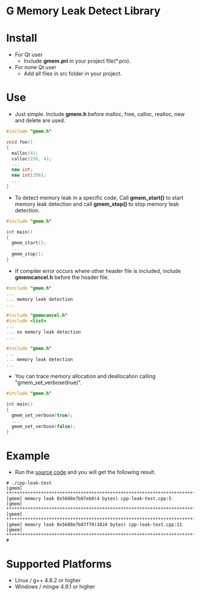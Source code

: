 G Memory Leak Detect Library
================

# Install
  * For Qt user
    * Include **gmem.pri** in your project file(*.pro).
  * For none Qt user
    * Add all files in src folder in your project.

# Use

* Just simple. Include **gmem.h** before malloc, free, calloc, realloc, new and delete are used.

```cpp
#include "gmem.h"

void foo()
{
  malloc(4);
  calloc(256, 4);
  ...
  new int;
  new int[256];
  ...
}
```

* To detect memory leak in a specific code, Call **gmem_start()** to start memory leak detection and call **gmem_stop()** to stop memory leak detection.

```cpp
#include "gmem.h"

int main()
{
  gmem_start();
  ...
  gmem_stop();
}
```

* If compiler error occurs where other header file is included, include **gmemcancel.h** before the header file.

```cpp
#include "gmem.h"
...
... memory leak detection
...

#include "gmemcancel.h"
#include <list>
...
... no memory leak detection
...

#include "gmem.h"
...
... memory leak detection
...
```

* You can trace memory allocation and deallocation calling "gmem_set_verbose(true)".

```cpp
#include "gmem.h"

int main()
{
  gmem_set_verbose(true);
  ...
  gmem_set_verbose(false);
}
```
# Example

  * Run the [source code](app/exam/cpp-leak-test/cpp-leak-test.cpp) and you will get the following result.

```
# ./cpp-leak-test
[gmem] ***********************************************************************
[gmem] memory leak 0x5608e7b87eb0(4 bytes) cpp-leak-test.cpp:5
[gmem] ***********************************************************************
[gmem] ***********************************************************************
[gmem] memory leak 0x5608e7b87f70(1024 bytes) cpp-leak-test.cpp:11
[gmem] ***********************************************************************
#
```

# Supported Platforms
  * Linux / g++ 4.8.2 or higher
  * Windows / mingw 4.9.1 or higher
